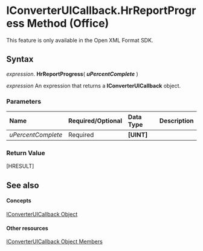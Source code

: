 
# IConverterUICallback.HrReportProgress Method (Office)

This feature is only available in the Open XML Format SDK.


## Syntax

 _expression_. **HrReportProgress**( **_uPercentComplete_** )

 _expression_ An expression that returns a **IConverterUICallback** object.


### Parameters



|**Name**|**Required/Optional**|**Data Type**|**Description**|
|:-----|:-----|:-----|:-----|
| _uPercentComplete_|Required|**[UINT]**||

### Return Value

[HRESULT]


## See also


#### Concepts


[IConverterUICallback Object](9e1a4016-b96a-08b7-db0c-a2e4d63e11e1.md)
#### Other resources


[IConverterUICallback Object Members](ec3f2d9a-1b1a-ebb1-f003-e725dccc440d.md)
